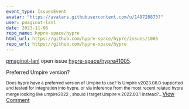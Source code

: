 ```yaml
---
event_type: IssuesEvent
avatar: "https://avatars.githubusercontent.com/u/149728873?"
user: pmaginot-lanl
date: 2023-11-06
repo_name: hypre-space/hypre
html_url: https://github.com/hypre-space/hypre/issues/1005
repo_url: https://github.com/hypre-space/hypre
---
```


<a href='https://github.com/pmaginot-lanl' target='_blank'>pmaginot-lanl</a> open issue <a href='https://github.com/hypre-space/hypre/issues/1005' target='_blank'>hypre-space/hypre#1005</a>.

<p>Preferred Umpire version?</p><small>Does hypre have a preferred version of Umpire to use?  Is Umpire v2023.06.0 supported and tested for integration into hypre, or via inference from the most recent related hypre merge looking like umpire2022 , should I target Umpire v.2022.03.1 instead?...</small><a href='https://github.com/hypre-space/hypre/issues/1005' target='_blank'>View Comment</a>